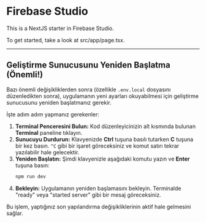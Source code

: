 # Firebase Studio

This is a NextJS starter in Firebase Studio.

To get started, take a look at src/app/page.tsx.

---

## Geliştirme Sunucusunu Yeniden Başlatma (Önemli!)

Bazı önemli değişikliklerden sonra (özellikle `.env.local` dosyasını düzenledikten sonra), uygulamanın yeni ayarları okuyabilmesi için geliştirme sunucusunu yeniden başlatmanız gerekir.

İşte adım adım yapmanız gerekenler:

1.  **Terminal Penceresini Bulun:** Kod düzenleyicinizin alt kısmında bulunan **Terminal** paneline tıklayın.
2.  **Sunucuyu Durdurun:** Klavyenizde **Ctrl** tuşuna basılı tutarken **C** tuşuna bir kez basın. `^C` gibi bir işaret göreceksiniz ve komut satırı tekrar yazılabilir hale gelecektir.
3.  **Yeniden Başlatın:** Şimdi klavyenizle aşağıdaki komutu yazın ve **Enter** tuşuna basın:
    ```bash
    npm run dev
    ```
4.  **Bekleyin:** Uygulamanın yeniden başlamasını bekleyin. Terminalde "ready" veya "started server" gibi bir mesaj göreceksiniz.

Bu işlem, yaptığınız son yapılandırma değişikliklerinin aktif hale gelmesini sağlar.